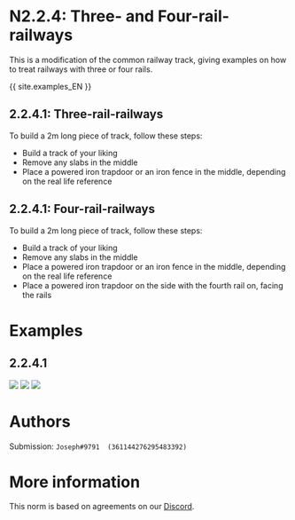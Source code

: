 # N2.2.4: Three- and Four-rail-railways

This is a modification of the common railway track, giving examples on how to treat railways with three or four rails.

{{ site.examples_EN }}

## 2.2.4.1: Three-rail-railways

To build a 2m long piece of track, follow these steps:
* Build a track of your liking
* Remove any slabs in the middle
* Place a powered iron trapdoor or an iron fence in the middle, depending on the real life reference

## 2.2.4.1: Four-rail-railways

To build a 2m long piece of track, follow these steps:
* Build a track of your liking
* Remove any slabs in the middle
* Place a powered iron trapdoor or an iron fence in the middle, depending on the real life reference
* Place a powered iron trapdoor on the side with the fourth rail on, facing the rails


# Examples

## 2.2.4.1
![](https://media.discordapp.net/attachments/708274594414592031/711690820746739802/2020-05-18_21.33.06.png?width=1248&height=746)
![](https://media.discordapp.net/attachments/708274594414592031/711690822189318174/2020-05-18_21.33.28.png?width=1248&height=746)
![](https://media.discordapp.net/attachments/708274594414592031/711690824248983632/2020-05-18_21.33.36.png?width=1248&height=746)

# Authors

Submission: `Joseph#9791  (361144276295483392)`

# More information

This norm is based on agreements on our [Discord](https://discord.com/invite/eXzrZSx).
